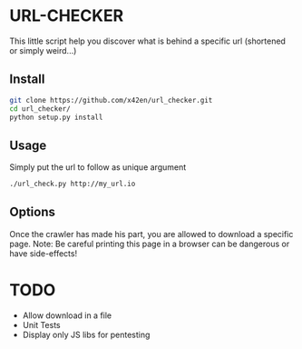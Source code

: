# URL-CHECKER
This little script help you discover what is behind a specific url (shortened or simply weird...)

## Install
```bash
git clone https://github.com/x42en/url_checker.git
cd url_checker/
python setup.py install
```

## Usage
Simply put the url to follow as unique argument
```bash
./url_check.py http://my_url.io
```

## Options
Once the crawler has made his part, you are allowed to download a specific page.
Note: Be careful printing this page in a browser can be dangerous or have side-effects!

# TODO
- Allow download in a file
- Unit Tests
- Display only JS libs for pentesting